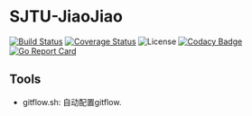 # SJTU-JiaoJiao
[![Build Status](https://travis-ci.com/sjtu-jiaojiao/SJTU-JiaoJiao.svg?branch=master)](https://travis-ci.com/sjtu-jiaojiao/SJTU-JiaoJiao) [![Coverage Status](https://coveralls.io/repos/github/sjtu-jiaojiao/SJTU-JiaoJiao/badge.svg?branch=master)](https://coveralls.io/github/sjtu-jiaojiao/SJTU-JiaoJiao?branch=master) ![License](https://img.shields.io/badge/License-GPL--3.0-orange.svg) [![Codacy Badge](https://api.codacy.com/project/badge/Grade/91ef9a75205240eaa6b97281b500de0b)](https://www.codacy.com/app/sjtu-jiaojiao/SJTU-JiaoJiao?utm_source=github.com&amp;utm_medium=referral&amp;utm_content=sjtu-jiaojiao/SJTU-JiaoJiao&amp;utm_campaign=Badge_Grade) [![Go Report Card](https://goreportcard.com/badge/github.com/sjtu-jiaojiao/SJTU-JiaoJiao)](https://goreportcard.com/report/github.com/sjtu-jiaojiao/SJTU-JiaoJiao)

## Tools
- gitflow.sh: 自动配置gitflow.
